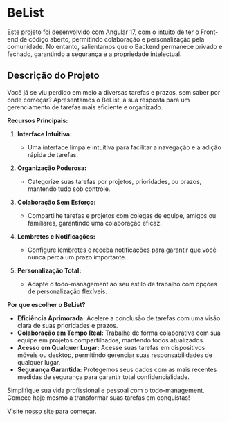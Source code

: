 # BeList
Este projeto foi desenvolvido com Angular 17, com o intuito de ter o Front-end de código aberto, permitindo colaboração e personalização pela comunidade. No entanto, salientamos que o Backend permanece privado e fechado, garantindo a segurança e a propriedade intelectual. 

## Descrição do Projeto
Você já se viu perdido em meio a diversas tarefas e prazos, sem saber por onde começar? Apresentamos o BeList, a sua resposta para um gerenciamento de tarefas mais eficiente e organizado.

**Recursos Principais:**

1.  **Interface Intuitiva:**
    -   Uma interface limpa e intuitiva para facilitar a navegação e a adição rápida de tarefas.

2.  **Organização Poderosa:**
    -   Categorize suas tarefas por projetos, prioridades, ou prazos, mantendo tudo sob controle.

3.  **Colaboração Sem Esforço:**
    -   Compartilhe tarefas e projetos com colegas de equipe, amigos ou familiares, garantindo uma colaboração eficaz.

4.  **Lembretes e Notificações:**
    -   Configure lembretes e receba notificações para garantir que você nunca perca um prazo importante.

5.  **Personalização Total:**
    -   Adapte o todo-management ao seu estilo de trabalho com opções de personalização flexíveis.

**Por que escolher o BeList?**

-   **Eficiência Aprimorada:** Acelere a conclusão de tarefas com uma visão clara de suas prioridades e prazos.
-   **Colaboração em Tempo Real:** Trabalhe de forma colaborativa com sua equipe em projetos compartilhados, mantendo todos atualizados.
-   **Acesso em Qualquer Lugar:** Acesse suas tarefas em dispositivos móveis ou desktop, permitindo gerenciar suas responsabilidades de qualquer lugar.
-   **Segurança Garantida:** Protegemos seus dados com as mais recentes medidas de segurança para garantir total confidencialidade.
    
Simplifique sua vida profissional e pessoal com o todo-management. Comece hoje mesmo a transformar suas tarefas em conquistas!

Visite [nosso site](https://todo.beflock.com/) para começar.
